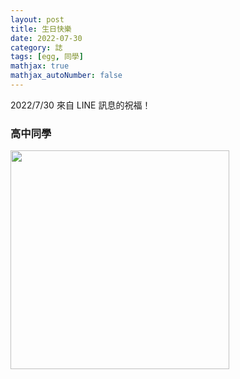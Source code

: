 ```yaml
---
layout: post
title: 生日快樂
date: 2022-07-30
category: 誌
tags: [egg, 同學]
mathjax: true
mathjax_autoNumber: false
---
```


2022/7/30 來自 LINE 訊息的祝福！

<!--more-->

### 高中同學
<img src="/blog/assets/images/2022/birthday2022.jpg" style="width:350px;">
